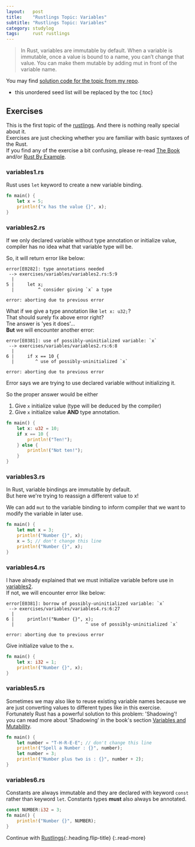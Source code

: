 ```yaml
---
layout:   post
title:    "Rustlings Topic: Variables"
subtitle: "Rustlings Topic: Variables"
category: studylog
tags:     rust rustlings
---
```


> In Rust, variables are immutable by default.
> When a variable is immutable, once a value is bound to a name, you can’t change that value.
> You can make them mutable by adding mut in front of the variable name.

You may find [solution code for the topic from my repo].

[solution code for the topic from my repo]: https://github.com/LazyRen/rustlings-solution/tree/main/exercises/variables

<!--more-->

* this unordered seed list will be replaced by the toc
{:toc}

## Exercises

This is the first topic of the [rustlings]. And there is nothing really special about it.<br>
Exercises are just checking whether you are familiar with basic syntaxes of the Rust.<br>
If you find any of the exercise a bit confusing, please re-read [The Book] and/or [Rust By Example].

[rustlings]: https://github.com/rust-lang/rustlings
[The Book]: https://doc.rust-lang.org/book/index.html
[Rust By Example]: https://doc.rust-lang.org/rust-by-example/index.html

### variables1.rs

Rust uses `let` keyword to create a new variable binding.

```rust
fn main() {
    let x = 5;
    println!("x has the value {}", x);
}
```

### variables2.rs

If we only declared variable without type annotation or initialize value,
compiler has no idea what that variable type will be.

So, it will return error like below:

```shell
error[E0282]: type annotations needed
 --> exercises/variables/variables2.rs:5:9
  |
5 |     let x;
  |         ^ consider giving `x` a type

error: aborting due to previous error
```

What if we give a type annotation like `let x: u32;`?<br>
That should surely fix above error right?<br>
Tne answer is 'yes it does'...<br>
**But** we will encounter another error:

```shell
error[E0381]: use of possibly-uninitialized variable: `x`
 --> exercises/variables/variables2.rs:6:8
  |
6 |     if x == 10 {
  |        ^ use of possibly-uninitialized `x`

error: aborting due to previous error
```

Error says we are trying to use declared variable without initializing it.

So the proper answer would be either

1. Give `x` initialize value (type will be deduced by the compiler)
2. Give `x` initialize value **AND** type annotation.

```rust
fn main() {
    let x: u32 = 10;
    if x == 10 {
        println!("Ten!");
    } else {
        println!("Not ten!");
    }
}
```

### variables3.rs

In Rust, variable bindings are immutable by default.<br>
But here we're trying to reassign a different value to x!

We can add `mut` to the variable binding to inform compiler that we want to modify the variable in
later use.

```rust
fn main() {
    let mut x = 3;
    println!("Number {}", x);
    x = 5; // don't change this line
    println!("Number {}", x);
}
```

### variables4.rs

I have already explained that we must initialize variable before use in [variables2].<br>
If not, we will encounter error like below:

[variables2]: #variables2rs

```shell
error[E0381]: borrow of possibly-uninitialized variable: `x`
 --> exercises/variables/variables4.rs:6:27
  |
6 |     println!("Number {}", x);
  |                           ^ use of possibly-uninitialized `x`

error: aborting due to previous error
```

Give initialize value to the `x`.

```rust
fn main() {
    let x: i32 = 1;
    println!("Number {}", x);
}
```

### variables5.rs

Sometimes we may also like to reuse existing variable names because we are just converting
values to different types like in this exercise.<br>
Fortunately Rust has a powerful solution to this problem: 'Shadowing'!<br>
you can read more about 'Shadowing' in the book's section [Variables and Mutability].

[Variables and Mutability]: https://doc.rust-lang.org/book/ch03-01-variables-and-mutability.html#shadowing

```rust
fn main() {
    let number = "T-H-R-E-E"; // don't change this line
    println!("Spell a Number : {}", number);
    let number = 3;
    println!("Number plus two is : {}", number + 2);
}
```

### variables6.rs

Constants are always immutable and they are declared with keyword `const` rather than keyword `let`.
Constants types **must** also always be annotated.

```rust
const NUMBER:i32 = 3;
fn main() {
    println!("Number {}", NUMBER);
}
```

Continue with [Rustlings](rustlings){:.heading.flip-title}
{:.read-more}
